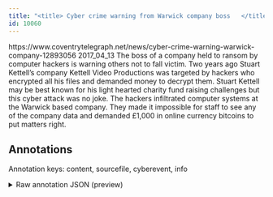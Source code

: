 ```yaml
---
title: "<title> Cyber crime warning from Warwick company boss   </title>"
id: 10060
---
```


<title> Cyber crime warning from Warwick company boss   </title>
<source> https://www.coventrytelegraph.net/news/cyber-crime-warning-warwick-company-12893056 </source>
<date> 2017_04_13 </date>
<text>
The boss of a company held to ransom by computer hackers is warning others not to fall victim.
Two years ago Stuart Kettell’s company Kettell Video Productions was targeted by hackers who encrypted all his files and demanded money to decrypt them.
Stuart Kettell may be best known for his light hearted charity fund raising challenges but this cyber attack was no joke.
The hackers infiltrated computer systems at the Warwick based company. They made it impossible for staff to see any of the company data and demanded £1,000 in online currency bitcoins to put matters right.
</text>



## Annotations

Annotation keys: content, sourcefile, cyberevent, info

<details>
<summary>Raw annotation JSON (preview)</summary>

```json
{
  "content": "The boss of a company held to ransom by computer hackers is warning others not to fall victim. Two years ago Stuart Kettell\u2019s company Kettell Video Productions was targeted by hackers who encrypted all his files and demanded money to decrypt them. Stuart Kettell may be best known for his light hearted charity fund raising challenges but this cyber attack was no joke. The hackers infiltrated computer systems at the Warwick based company. They made it impossible for staff to see any of the company data and demanded \u00a31,000 in online currency bitcoins to put matters right.",
  "sourcefile": "10060.txt",
  "cyberevent": {
    "hopper": [
      {
        "index": 0,
        "relation": "Same",
        "events": [
          {
            "index": "E1",
            "type": "Attack",
            "realis": "Actual",
            "nugget": {
              "startOffset": 22,
              "index": "T1",
              "endOffset": 36,
              "text": "held to ransom"
            },
            "argument": [
              {
                "index": "T2",
                "external_reference": {
                  "wikidataid": "Q1225"
                },
                "endOffset": 8,
                "role": {
                  "type": "Victim"
                },
                "text": "The boss",
                "startOffset": 0,
                "type": "Person"
              },
              {
                "index": "T3",
                "text": "a company",
                "endOffset": 21,
                "role": {
                  "type": "Victim"
                },
                "startOffset": 12,
                "type": "Organization"
              },
              {
                "index": "T4",
                "text": "computer hackers",
                "endOffset": 56,
                "role": {
                  "type": "Attacker"
                },
                "startOffset": 40,
                "type": "Person"
              }
            ],
            "subtype": "Ransom"
          },
          {
            "index": "E2",
            "type": "Attack",
            "realis": "Actual",
            "nugget": {
              "startOffset": 216,
              "index": "T5",
              "endOffset": 230,
              "text": "demanded money"
            },
            "argument": [
              {
                "index": "T8",
                "text": "Kettell Video Productions",
                "endOffset": 159,
                "role": {
                  "type": "Victim"
                },
                "startOffset": 134,
                "type": "Organization"
              },
              {
                "index": "T6",
                "text": "encrypted all his files",
                "endOffset": 211,
                "role": {
                  "CAPEC-Meta": "Privilege Abuse",
                  "type": "Attack-Pattern",
                  "confidence": 0.8850966393947601
                },
                "startOffset": 188,
                "type": "Capabilities"
              },
              {
                "index": "T7",
                "text": "hackers",
                "endOffset": 183,
                "role": {
                  "type": "Attacker"
                },
                "startOffset": 176,
                "type": "Person"
              }
            ],
            "subtype": "Ransom"
          },
          {
            "index": "E3",
            "type": "Attack",
            "realis": "Actual",
            "nugget": {
              "startOffset": 510,
              "index": "T9",
              "endOffset": 518,
              "text": "demanded"
            },
            "argument": [
              {
                "index": "T11",
                "text": "online currency bitcoins",
                "endOffset": 553,
                "role": {
                  "type": "Payment-Method"
                },
                "startOffset": 529,
                "type": "Pa
```
</details>
